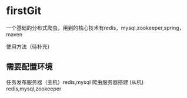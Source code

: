 # firstGit
一个基础的分布式爬虫，用到的核心技术有redis，mysql,zookeeper,spring，maven

使用方法（待补充）


## 需要配置环境

任务发布服务器（主机）redis,mysql
爬虫服务器搭建 (从机) redis,mysql,zookeeper

